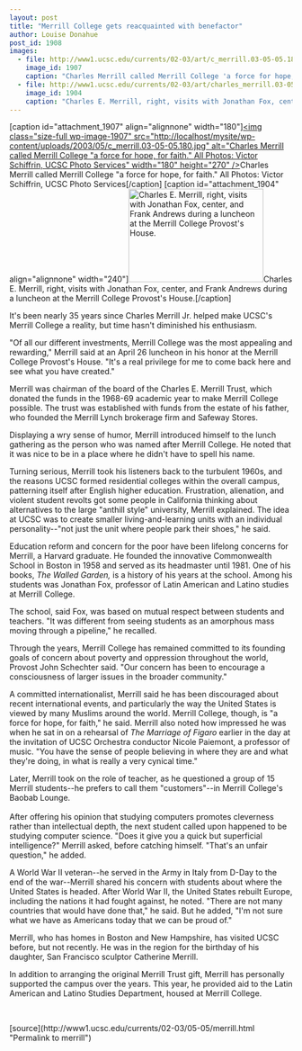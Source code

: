 ```yaml
---
layout: post
title: "Merrill College gets reacquainted with benefactor"
author: Louise Donahue
post_id: 1908
images:
  - file: http://www1.ucsc.edu/currents/02-03/art/c_merrill.03-05-05.180.jpg
    image_id: 1907
    caption: "Charles Merrill called Merrill College 'a force for hope, for faith.' All Photos: Victor Schiffrin, UCSC Photo Services"
  - file: http://www1.ucsc.edu/currents/02-03/art/charles_merrill.03-05-05.jpg
    image_id: 1904
    caption: "Charles E. Merrill, right, visits with Jonathan Fox, center, and Frank Andrews during a luncheon at the Merrill College Provost's House."
---
```


[caption id="attachment_1907" align="alignnone" width="180"]<a href="http://localhost/mysite/wp-content/uploads/2003/05/c_merrill.03-05-05.180.jpg"><img class="size-full wp-image-1907" src="http://localhost/mysite/wp-content/uploads/2003/05/c_merrill.03-05-05.180.jpg" alt="Charles Merrill called Merrill College "a force for hope, for faith." All Photos: Victor Schiffrin, UCSC Photo Services" width="180" height="270" /></a>Charles Merrill called Merrill College "a force for hope, for faith." All Photos: Victor Schiffrin, UCSC Photo Services[/caption]
[caption id="attachment_1904" align="alignnone" width="240"]<a href="http://localhost/mysite/wp-content/uploads/2003/05/charles_merrill.03-05-05.jpg"><img class="size-full wp-image-1904" src="http://localhost/mysite/wp-content/uploads/2003/05/charles_merrill.03-05-05.jpg" alt="Charles E. Merrill, right, visits with Jonathan Fox, center, and Frank Andrews during a luncheon at the Merrill College Provost's House." width="240" height="166" /></a>Charles E. Merrill, right, visits with Jonathan Fox, center, and Frank Andrews during a luncheon at the Merrill College Provost's House.[/caption]
<p>
  It's been nearly 35 years since Charles Merrill Jr. helped make UCSC's Merrill College a reality, but time hasn't diminished his enthusiasm.
</p>
<p>
  "Of all our different investments, Merrill College was the most appealing and rewarding," Merrill said at an April 26 luncheon in his honor at the Merrill College Provost's House. "It's a real privilege for me to come back here and see what you have created."<br>
</p>
<p>
  Merrill was chairman of the board of the Charles E. Merrill Trust, which donated the funds in the 1968-69 academic year to make Merrill College possible. The trust was established with funds from the estate of his father, who founded the Merrill Lynch brokerage firm and Safeway Stores.<br>
</p>
<p>
  Displaying a wry sense of humor, Merrill introduced himself to the lunch gathering as the person who was named after Merrill College. He noted that it was nice to be in a place where he didn't have to spell his name.<br>
</p>
<p>
  Turning serious, Merrill took his listeners back to the turbulent 1960s, and the reasons UCSC formed residential colleges within the overall campus, patterning itself after English higher education. Frustration, alienation, and violent student revolts got some people in California thinking about alternatives to the large "anthill style" university, Merrill explained. The idea at UCSC was to create smaller living-and-learning units with an individual personality--"not just the unit where people park their shoes," he said.<br>
</p>
<p>
  Education reform and concern for the poor have been lifelong concerns for Merrill, a Harvard graduate. He founded the innovative Commonwealth School in Boston in 1958 and served as its headmaster until 1981. One of his books, <i>The Walled Garden,</i> is a history of his years at the school. Among his students was Jonathan Fox, professor of Latin American and Latino studies at Merrill College.
</p>
<p>
  The school, said Fox, was based on mutual respect between students and teachers. "It was different from seeing students as an amorphous mass moving through a pipeline," he recalled.<br>
</p>
<p>
  Through the years, Merrill College has remained committed to its founding goals of concern about poverty and oppression throughout the world, Provost John Schechter said. "Our concern has been to encourage a consciousness of larger issues in the broader community."<br>
</p>
<p>
  A committed internationalist, Merrill said he has been discouraged about recent international events, and particularly the way the United States is viewed by many Muslims around the world. Merrill College, though, is "a force for hope, for faith," he said. Merrill also noted how impressed he was when he sat in on a rehearsal of <i>The Marriage of Figaro</i> earlier in the day at the invitation of UCSC Orchestra conductor Nicole Paiemont, a professor of music. "You have the sense of people believing in where they are and what they're doing, in what is really a very cynical time."<br>
</p>
<p>
  Later, Merrill took on the role of teacher, as he questioned a group of 15 Merrill students--he prefers to call them "customers"--in Merrill College's Baobab Lounge.<br>
  <br>
  After offering his opinion that studying computers promotes cleverness rather than intellectual depth, the next student called upon happened to be studying computer science. "Does it give you a quick but superficial intelligence?" Merrill asked, before catching himself. "That's an unfair question," he added.<br>
</p>
<p>
  A World War II veteran--he served in the Army in Italy from D-Day to the end of the war--Merrill shared his concern with students about where the United States is headed. After World War II, the United States rebuilt Europe, including the nations it had fought against, he noted. "There are not many countries that would have done that," he said. But he added, "I'm not sure what we have as Americans today that we can be proud of."<br>
</p>
<p>
  Merrill, who has homes in Boston and New Hampshire, has visited UCSC before, but not recently. He was in the region for the birthday of his daughter, San Francisco sculptor Catherine Merrill.<br>
</p>
<p>
  In addition to arranging the original Merrill Trust gift, Merrill has personally supported the campus over the years. This year, he provided aid to the Latin American and Latino Studies Department, housed at Merrill College.
</p>
<p>
  <br>

</p>
<p>

</p>
[source](http://www1.ucsc.edu/currents/02-03/05-05/merrill.html "Permalink to merrill")
